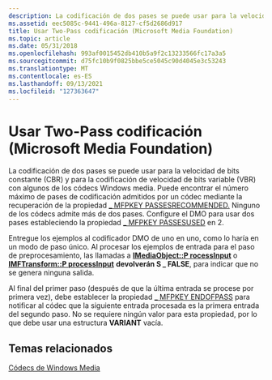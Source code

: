 ```yaml
---
description: La codificación de dos pases se puede usar para la velocidad de bits constante (CBR) y para la codificación de velocidad de bits variable (VBR) con algunos de los códecs Windows media.
ms.assetid: eec5085c-9441-496a-8127-cf5d2686d917
title: Usar Two-Pass codificación (Microsoft Media Foundation)
ms.topic: article
ms.date: 05/31/2018
ms.openlocfilehash: 993af0015452db410b5a9f2c13233566fc17a3a5
ms.sourcegitcommit: d75fc10b9f0825bbe5ce5045c90d4045e3c53243
ms.translationtype: MT
ms.contentlocale: es-ES
ms.lasthandoff: 09/13/2021
ms.locfileid: "127363647"
---
```

# <a name="using-two-pass-encoding-microsoft-media-foundation"></a>Usar Two-Pass codificación (Microsoft Media Foundation)

La codificación de dos pases se puede usar para la velocidad de bits constante (CBR) y para la codificación de velocidad de bits variable (VBR) con algunos de los códecs Windows media. Puede encontrar el número máximo de pases de codificación admitidos por un códec mediante la recuperación de la propiedad [ \_ MFPKEY PASSESRECOMMENDED.](mfpkey-passesrecommendedproperty.md) Ninguno de los códecs admite más de dos pases. Configure el DMO para usar dos pases estableciendo la propiedad [ \_ MFPKEY PASSESUSED](mfpkey-passesusedproperty.md) en 2.

Entregue los ejemplos al codificador DMO de uno en uno, como lo haría en un modo de paso único. Al procesar los ejemplos de entrada para el paso de preprocesamiento, las llamadas a [**IMediaObject::P rocessInput**](/previous-versions/windows/desktop/api/mediaobj/nf-mediaobj-imediaobject-processinput) o [**IMFTransform::P processInput**](/windows/desktop/api/mftransform/nf-mftransform-imftransform-processinput) **devolverán S \_ FALSE**, para indicar que no se genera ninguna salida.

Al final del primer paso (después de que la última entrada se procese por primera vez), debe establecer la propiedad [ \_ MFPKEY ENDOFPASS](mfpkey-endofpassproperty.md) para notificar al códec que la siguiente entrada procesada es la primera entrada del segundo paso. No se requiere ningún valor para esta propiedad, por lo que debe usar una estructura **VARIANT** vacía.

## <a name="related-topics"></a>Temas relacionados

<dl> <dt>

[Códecs de Windows Media](windows-media-codecs.md)
</dt> </dl>

 

 
